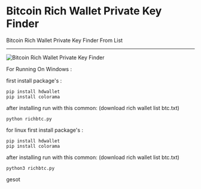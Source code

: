 # Bitcoin Rich Wallet Private Key Finder


Bitcoin Rich Wallet Private Key Finder From List

---
![Bitcoin Rich Wallet Private Key Finder](https://raw.githubusercontent.com/Pymmdrza/BTCRichWalletPrivateKeyFinder/mainx/btc.jpg)

For Running On Windows :

first install package's :

```
pip install hdwallet
pip install colorama
```
after installing run with this common: (download rich wallet list btc.txt)
```
python richbtc.py
```

for linux first install package's :
```
pip install hdwallet
pip install colorama
```
after installing run with this common: (download rich wallet list btc.txt)
```
python3 richbtc.py

```

gesot